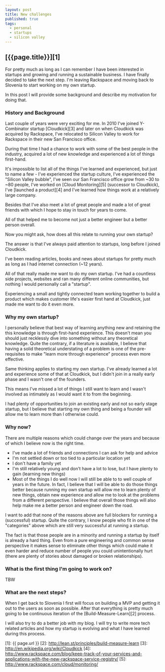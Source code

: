 ```yaml
---
layout: post
title: New challenges
published: true
tags:
  - personal
  - startups
  - silicon valley
---
```


## [{{page.title}}][1]

For pretty much as long as I can remember I have been interested in startups
and growing and running a sustainable business. I have finally decided to
take the next step. I'm leaving Rackspace and moving back to Slovenia to
start working on my own startup.

In this post I will provide some background and describe my motivation for doing
that.

### History and Background

Last couple of years were very exciting for me. In 2010 I've joined Y-Combinator
startup [Cloudkick][3] and later on when Cloudkick was acquired by Rackspace,
I've relocated to Silicon Valley to work for Rackspace in their new San
Francisco office.

During that time I had a chance to work with some of the best people in the
industry, acquired a lot of new knowledge and experienced a lot of things
first-hand.

It's impossible to list all of the things I've learned and experienced, but
just to name a few - I've experienced the startup culture, I've experienced the
"Silicon Valley bubble", I've seen our San Francisco office grow from
~30 to ~80 people, I've worked on [Cloud Monitoring][5] (successor to
Cloudkick), I've [launched a product][4] and I've learned how things
work at a relatively large company.

Besides that I've also meet a lot of great people and made a lot of great
friends with which I hope to stay in touch for years to come.

All of that helped me to become not just a better engineer but a better person
overall.

Now you might ask, how does all this relate to running your own startup?

The answer is that I've always paid attention to startups, long before I joined
Cloudkick.

I've been reading articles, books and news about startups for pretty much as
long as I had internet connection (~12 years).

All of that really made me want to do my own startup. I've had a countless side
projects, websites and ran many different online communities, but nothing I
would personally call a "startup".

Experiencing a small and tightly connected team working together to build a
product which makes customer life's easier first hand at Cloudkick, just made
me want to do it even more.

### Why my own startup?

I personally believe that best way of learning anything new and retaining the
this knowledge is through first-hand experience. This doesn't mean you
should just recklessly dive into something without any theoretical knowledge.
Quite the contrary, if a literature is available, I believe that having a solid
theoretical understating of a problem is one of the pre-requisites to make
"learn more through experience" process even more effective.

Same thinking applies to starting my own startup. I've already learned a lot
and experience some of that at Cloudkick, but I didn't join in a really early
phase and I wasn't one of the founders.

This means I've missed a lot of things I still want to learn and I wasn't
involved as intimately as I would want it to from the beginning.

I had plenty of opportunities to join an existing early and not so early stage
startup, but I believe that starting my own thing and being a founder will
allow me to learn more than I otherwise could.

### Why now?

There are multiple reasons which could change over the years and because of
which I believe now is the right time.

* I've made a lot of friends and connections I can ask for help and advice
* I'm not settled down or too tied to a particular location yet
* I don't have a family yet
* I'm still relatively young and don't have a lot to lose, but I have plenty to
  gain (learning new things)
* Most of the things I do well now I will still be able to to well couple of
  years in the future. In fact, I believe that I will be able to do those things
  better because running my own startup will allow me to learn plenty of new
  things, obtain new experience and allow me to look at the problems from a
  different perspective. I believe that overall those things will also help make
  me a better person and engineer down the road.

I want to add that none of the reasons above are full blockers for running a
(successful) startup. Quite the contrary, I know people who fit in one of the
"categories" above which are still very successful at running a startup.

The fact is that those people are in a minority and running a startup by itself
is already a hard thing. Even from a pure engineering and common sense
perspective it makes sense to eliminate other things which could make it even
harder and reduce number of people you could unintentionally hurt (there are
plenty of stories about damaged or broken relationships).

### What is the first thing I'm going to work on?

TBW

### What are the next steps?

When I get back to Slovenia I first will focus on building a MVP and getting it
out to the users as soon as possible. After that everything is pretty much going
to be continuous iteration of the [Build-Measure-Learn][2] process.

I will also try to do a better job with my blog. I will try to write more tech
related articles and how my startup is evolving and what I have learned during
this process.

[1]: {{ page.url }}
[2]: http://lean.st/principles/build-measure-learn
[3]: http://en.wikipedia.org/wiki/Cloudkick
[4]: http://www.rackspace.com/blog/keep-track-of-your-services-and-applications-with-the-new-rackspace-service-registry/
[5]: http://www.rackspace.com/cloud/monitoring/
